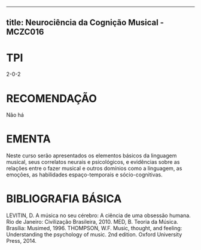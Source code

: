 
---
title: Neurociência da Cognição Musical - MCZC016 
---

# TPI

2-0-2

# RECOMENDAÇÃO

Não há

# EMENTA

Neste curso serão apresentados os elementos básicos da linguagem musical, seus correlatos neurais e psicológicos, e evidências sobre as relações entre o fazer musical e outros domínios como a linguagem, as emoções, as habilidades espaço-temporais e sócio-cognitivas.

# BIBLIOGRAFIA BÁSICA

LEVITIN, D. A música no seu cérebro: A ciência de uma obsessão humana. Rio de Janeiro: Civilização Brasileira, 2010.
MED, B. Teoria da Música. Brasília: Musimed, 1996.
THOMPSON, W.F. Music, thought, and feeling: Understanding the psychology of music. 2nd edition. Oxford University Press, 2014.
        